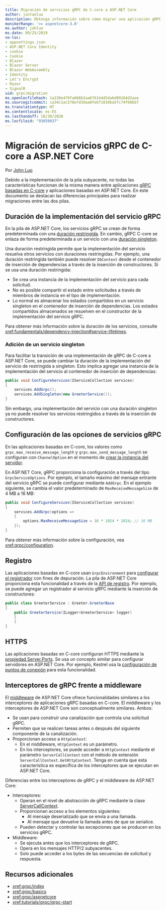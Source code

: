 ```yaml
---
title: Migración de servicios gRPC de C-core a ASP.NET Core
author: juntaoluo
description: Obtenga información sobre cómo migrar una aplicación gRPC existente basada en C-core para que se ejecute sobre la pila de ASP.NET Core.
monikerRange: '>= aspnetcore-3.0'
ms.author: johluo
ms.date: 09/25/2019
no-loc:
- appsettings.json
- ASP.NET Core Identity
- cookie
- Cookie
- Blazor
- Blazor Server
- Blazor WebAssembly
- Identity
- Let's Encrypt
- Razor
- SignalR
uid: grpc/migration
ms.openlocfilehash: 1a230e470fa666b2aa6761b4d5dabd09264d2aae
ms.sourcegitcommit: ca34c1ac578e7d3daa0febf1810ba5fc74f60bbf
ms.translationtype: HT
ms.contentlocale: es-ES
ms.lasthandoff: 10/30/2020
ms.locfileid: "93059837"
---
```

# <a name="migrating-grpc-services-from-c-core-to-aspnet-core"></a>Migración de servicios gRPC de C-core a ASP.NET Core

Por [John Luo](https://github.com/juntaoluo)

Debido a la implementación de la pila subyacente, no todas las características funcionan de la misma manera entre aplicaciones [gRPC basadas en C-core](https://grpc.io/blog/grpc-stacks) y aplicaciones basadas en ASP.NET Core. En este documento se destacan las diferencias principales para realizar migraciones entre las dos pilas.

## <a name="grpc-service-implementation-lifetime"></a>Duración de la implementación del servicio gRPC

En la pila de ASP.NET Core, los servicios gRPC se crean de forma predeterminada con una [duración restringida](xref:fundamentals/dependency-injection#service-lifetimes). En cambio, gRPC C-core se enlaza de forma predeterminada a un servicio con una [duración singleton](xref:fundamentals/dependency-injection#service-lifetimes).

Una duración restringida permite que la implementación del servicio resuelva otros servicios con duraciones restringidas. Por ejemplo, una duración restringida también puede resolver `DbContext` desde el contenedor de inserción de dependencias a través de la inserción de constructores. Si se usa una duración restringida:

* Se crea una instancia de la implementación del servicio para cada solicitud.
* No es posible compartir el estado entre solicitudes a través de miembros de instancia en el tipo de implementación.
* Lo normal es almacenar los estados compartidos en un servicio singleton en el contenedor de inserción de dependencias. Los estados compartidos almacenados se resuelven en el constructor de la implementación del servicio gRPC.

Para obtener más información sobre la duración de los servicios, consulte <xref:fundamentals/dependency-injection#service-lifetimes>.

### <a name="add-a-singleton-service"></a>Adición de un servicio singleton

Para facilitar la transición de una implementación de gRPC de C-core a ASP.NET Core, se puede cambiar la duración de la implementación del servicio de restringida a singleton. Esto implica agregar una instancia de la implementación del servicio al contenedor de inserción de dependencias:

```csharp
public void ConfigureServices(IServiceCollection services)
{
    services.AddGrpc();
    services.AddSingleton(new GreeterService());
}
```

Sin embargo, una implementación del servicio con una duración singleton ya no puede resolver los servicios restringidos a través de la inserción de constructores.

## <a name="configure-grpc-services-options"></a>Configuración de las opciones de servicios gRPC

En las aplicaciones basadas en C-core, los valores como `grpc.max_receive_message_length` y `grpc.max_send_message_length` se configuran con `ChannelOption` en el momento de [crear la instancia del servidor](https://grpc.io/grpc/csharp/api/Grpc.Core.Server.html#Grpc_Core_Server__ctor_System_Collections_Generic_IEnumerable_Grpc_Core_ChannelOption__).

En ASP.NET Core, gRPC proporciona la configuración a través del tipo `GrpcServiceOptions`. Por ejemplo, el tamaño máximo del mensaje entrante del servicio gRPC se puede configurar mediante `AddGrpc`. En el ejemplo siguiente, se cambia el valor predeterminado de `MaxReceiveMessageSize` de 4 MB a 16 MB:

```csharp
public void ConfigureServices(IServiceCollection services)
{
    services.AddGrpc(options =>
    {
        options.MaxReceiveMessageSize = 16 * 1024 * 1024; // 16 MB
    });
}
```

Para obtener más información sobre la configuración, vea <xref:grpc/configuration>.

## <a name="logging"></a>Registro

Las aplicaciones basadas en C-core usan `GrpcEnvironment` para [configurar el registrador](https://grpc.io/grpc/csharp/api/Grpc.Core.GrpcEnvironment.html?q=size#Grpc_Core_GrpcEnvironment_SetLogger_Grpc_Core_Logging_ILogger_) con fines de depuración. La pila de ASP.NET Core proporciona esta funcionalidad a través de la [API de registro](xref:fundamentals/logging/index). Por ejemplo, se puede agregar un registrador al servicio gRPC mediante la inserción de constructores:

```csharp
public class GreeterService : Greeter.GreeterBase
{
    public GreeterService(ILogger<GreeterService> logger)
    {
    }
}
```

## <a name="https"></a>HTTPS

Las aplicaciones basadas en C-core configuran HTTPS mediante la [propiedad Server.Ports](https://grpc.io/grpc/csharp/api/Grpc.Core.Server.html#Grpc_Core_Server_Ports). Se usa un concepto similar para configurar servidores en ASP.NET Core. Por ejemplo, Kestrel usa la [configuración de puntos de conexión](xref:fundamentals/servers/kestrel#endpoint-configuration) para esta funcionalidad.

## <a name="grpc-interceptors-vs-middleware"></a>Interceptores de gRPC frente a middleware

El [middleware](xref:fundamentals/middleware/index) de ASP.NET Core ofrece funcionalidades similares a los interceptores de aplicaciones gRPC basadas en C-core. El middleware y los interceptores de ASP.NET Core son conceptualmente similares. Ambos:

* Se usan para construir una canalización que controla una solicitud gRPC.
* Permiten que se realicen tareas antes o después del siguiente componente de la canalización.
* Proporcionan acceso a `HttpContext`:
  * En el middleware, `HttpContext` es un parámetro.
  * En los interceptores, se puede acceder a `HttpContext` mediante el parámetro `ServerCallContext` con el método de extensión `ServerCallContext.GetHttpContext`. Tenga en cuenta que esta característica es específica de los interceptores que se ejecutan en ASP.NET Core.

Diferencias entre los interceptores de gRPC y el middleware de ASP.NET Core:

* Interceptores:
  * Operan en el nivel de abstracción de gRPC mediante la clase [ServerCallContext](https://grpc.io/grpc/csharp/api/Grpc.Core.ServerCallContext.html).
  * Proporcionan acceso a los elementos siguientes:
    * Al mensaje deserializado que se envía a una llamada.
    * Al mensaje que devuelve la llamada antes de que se serialice.
  * Pueden detectar y controlar las excepciones que se producen en los servicios gRPC.
* Middleware:
  * Se ejecuta antes que los interceptores de gRPC.
  * Opera en los mensajes HTTP/2 subyacentes.
  * Solo puede acceder a los bytes de las secuencias de solicitud y respuesta.

## <a name="additional-resources"></a>Recursos adicionales

* <xref:grpc/index>
* <xref:grpc/basics>
* <xref:grpc/aspnetcore>
* <xref:tutorials/grpc/grpc-start>
